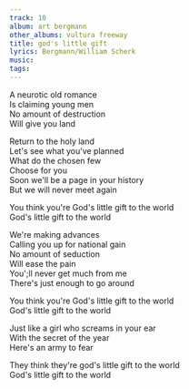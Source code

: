 ```yaml
---
track: 10
album: art bergmann
other_albums: vultura freeway
title: god's little gift
lyrics: Bergmann/William Scherk
music: 
tags: 
---
```

A neurotic old romance  
Is claiming young men  
No amount of destruction  
Will give you land  
  
Return to the holy land  
Let's see what you've planned  
What do the chosen few  
Choose for you  
Soon we'll be a page in your history  
But we will never meet again  
  
You think you're God's little gift to the world  
God's little gift to the world  
  
We're making advances  
Calling you up for national gain  
No amount of seduction  
Will ease the pain  
You';ll never get much from me  
There's just enough to go around  
  
You think you're God's little gift to the world  
God's little gift to the world  
  
Just like a girl who screams in your ear  
With the secret of the year  
Here's an army to fear  
  
They think they're god's little gift to the world  
God's little gift to the world  
